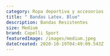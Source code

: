 ```yaml
---
category: Ropa deportiva y accesorios
title: " Bandas Latex. Blue"
description: Bandas Resistentes
size: Medium
brand: Capelli Sport
featuredImage: /images/medium.jpeg
dateCreated: 2020-10-19T04:49:09.543Z
---
```

